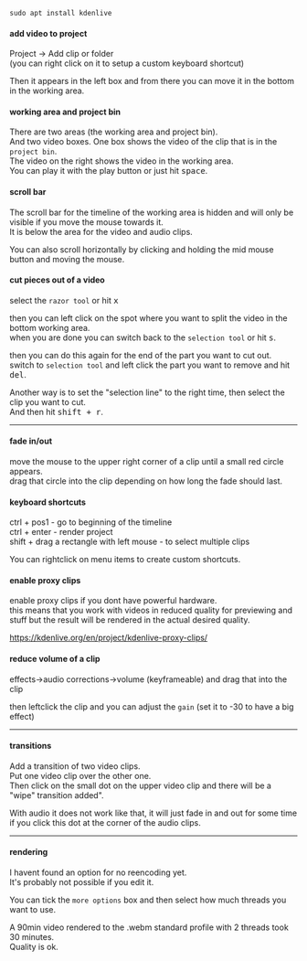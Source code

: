 ```
sudo apt install kdenlive
```

#### add video to project
Project -> Add clip or folder\
(you can right click on it to setup a custom keyboard shortcut)

Then it appears in the left box and from there you can move it in the bottom in the working area.

#### working area and project bin
There are two areas (the working area and project bin).\
And two video boxes. One box shows the video of the clip that is in the `project bin`.\
The video on the right shows the video in the working area.\
You can play it with the play button or just hit <kbd>space</kbd>.

#### scroll bar

The scroll bar for the timeline of the working area is hidden and will only be visible if you move the mouse towards it.\
It is below the area for the video and audio clips.

You can also scroll horizontally by clicking and holding the mid mouse button and moving the mouse.

#### cut pieces out of a video

select the `razor tool` or hit <kbd>x</kbd>

then you can left click on the spot where you want to split the video in the bottom working area.\
when you are done you can switch back to the `selection tool` or hit <kbd>s</kbd>.

then you can do this again for the end of the part you want to cut out.\
switch to `selection tool` and left click the part you want to remove and hit <kbd>del</kbd>.

Another way is to set the "selection line" to the right time, then select the clip you want to cut.\
And then hit <kbd>shift + r</kbd>.

***

#### fade in/out

move the mouse to the upper right corner of a clip until a small red circle appears.\
drag that circle into the clip depending on how long the fade should last.

#### keyboard shortcuts

ctrl + pos1 - go to beginning of the timeline \
ctrl + enter - render project\
shift + drag a rectangle with left mouse - to select multiple clips

You can rightclick on menu items to create custom shortcuts.

#### enable proxy clips

enable proxy clips if you dont have powerful hardware.\
this means that you work with videos in reduced quality for previewing and stuff but the result will be rendered in the actual desired quality.

https://kdenlive.org/en/project/kdenlive-proxy-clips/

#### reduce volume of a clip

effects->audio corrections->volume (keyframeable) and drag that into the clip

then leftclick the clip and you can adjust the `gain` (set it to -30 to have a big effect)

***
#### transitions

Add a transition of two video clips.\
Put one video clip over the other one.\
Then click on the small dot on the upper video clip and there will be a "wipe" transition added".

With audio it does not work like that, it will just fade in and out for some time if you click this dot at the corner of the audio clips.

***
#### rendering

I havent found an option for no reencoding yet.\
It's probably not possible if you edit it.

You can tick the `more options` box and then select how much threads you want to use.

A 90min video rendered to the .webm standard profile with 2 threads took 30 minutes.\
Quality is ok.
